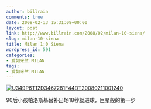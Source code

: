 ```yaml
---
author: billrain
comments: true
date: 2008-02-13 15:31:08+00:00
layout: post
link: http://www.billrain.com/2008/02/milan-10-siena/
slug: milan-10-siena
title: Milan 1:0 Siena
wordpress_id: 591
categories:
- 爱如米兰|MILAN
tags:
- 爱如米兰|MILAN
---
```


[![U349P6T12D3467281F44DT20080211001240](http://www.billrain.com/wp-content/uploads/2008/02/u349p6t12d3467281f44dt20080211001240-thumb.jpg)](http://www.billrain.com/wp-content/uploads/2008/02/u349p6t12d3467281f44dt20080211001240.jpg)

90后小孩帕洛斯基替补出场18秒就进球，巨星般的第一步
